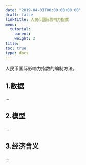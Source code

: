 ```yaml
---
date: "2019-04-01T00:00:00+08:00"
draft: false
linktitle: 人民币国际影响力指数
menu:
  tutorial:
    parent: 
    weight: 2
title: 
toc: true
type: docs
---
```

人民币国际影响力指数的编制方法。

## 1.数据

...

## 2.模型

...

## 3.经济含义

...
